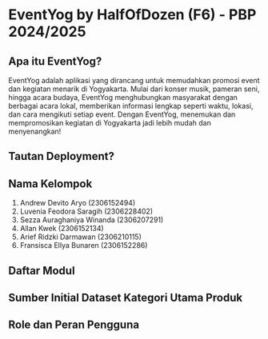 # EventYog by HalfOfDozen (F6) - PBP 2024/2025
## Apa itu EventYog?
EventYog adalah aplikasi yang dirancang untuk memudahkan promosi event dan kegiatan menarik di Yogyakarta. Mulai dari konser musik, pameran seni, hingga acara budaya, EventYog menghubungkan masyarakat dengan berbagai acara lokal, memberikan informasi lengkap seperti waktu, lokasi, dan cara mengikuti setiap event. Dengan EventYog, menemukan dan mempromosikan kegiatan di Yogyakarta jadi lebih mudah dan menyenangkan!

## Tautan Deployment?

## Nama Kelompok
1. Andrew Devito Aryo (2306152494)
2. Luvenia Feodora Saragih (2306228402)
3. Sezza Auraghaniya Winanda (2306207291)
4. Allan Kwek (2306152134)
5. Arief Ridzki Darmawan (2306210115)
6. Fransisca Ellya Bunaren (2306152286)

## Daftar Modul

## Sumber Initial Dataset Kategori Utama Produk

## Role dan Peran Pengguna
